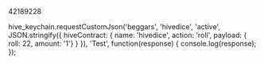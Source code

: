 42189228

hive_keychain.requestCustomJson('beggars', 'hivedice', 'active', JSON.stringify({ hiveContract: { name: 'hivedice', action: 'roll', payload: { roll: 22, amount: '1'} } }), 'Test', function(response) {
	console.log(response);
});
